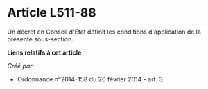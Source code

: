 # Article L511-88

Un décret en Conseil d'Etat définit les conditions d'application de la présente sous-section.

**Liens relatifs à cet article**

_Créé par_:

  - Ordonnance n°2014-158 du 20 février 2014 - art. 3
